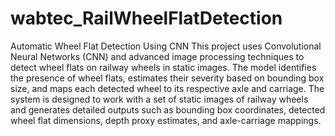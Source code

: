 # wabtec_RailWheelFlatDetection
Automatic Wheel Flat Detection Using CNN
This project uses Convolutional Neural Networks (CNN) and advanced image processing techniques to detect wheel flats on railway wheels in static images. The model identifies the presence of wheel flats, estimates their severity based on bounding box size, and maps each detected wheel to its respective axle and carriage. The system is designed to work with a set of static images of railway wheels and generates detailed outputs such as bounding box coordinates, detected wheel flat dimensions, depth proxy estimates, and axle-carriage mappings.
